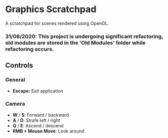 # Graphics Scratchpad

A scratchpad for scenes rendered using OpenGL.

### 31/08/2020: This project is undergoing significant refactoring, old modules are stored in the 'Old Modules' folder while refactoring occurs. 

## Controls

### General

* **Escape:** Exit application

### Camera

* **W** / **S**: Forward / backward
* **A** / **D**: Strafe left / right
* **Q** / **E**: Ascend / descend
* **RMB + Mouse Move**: Look around